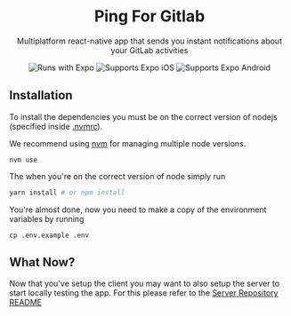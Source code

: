 <div align="center">
  <h1>Ping For Gitlab</h1>
  <p>Multiplatform react-native app that sends you instant notifications about your GitLab activities</p>
    <p>
    <img alt="Runs with Expo" longdesc="Runs with Expo" src="https://img.shields.io/badge/Runs%20with%20Expo-4630EB.svg?style=flat-square&logo=EXPO&labelColor=f3f3f3&logoColor=000)](https://github.com/expo/expo" />
    <img alt="Supports Expo iOS" longdesc="Supports Expo iOS" src="https://img.shields.io/badge/iOS-4630EB.svg?style=flat-square&logo=APPLE&labelColor=999999&logoColor=fff" />
  <img alt="Supports Expo Android" longdesc="Supports Expo Android" src="https://img.shields.io/badge/Android-4630EB.svg?style=flat-square&logo=ANDROID&labelColor=A4C639&logoColor=fff" />
    </p>
</div>

## Installation

To install the dependencies you must be on the correct version of nodejs (specified inside [.nvmrc](.nvmrc)).

We recommend using [nvm](https://github.com/nvm-sh/nvm) for managing multiple node versions.

```shell
nvm use
```

The when you're on the correct version of node simply run

```bash
yarn install # or npm install
```

You're almost done, now you need to make a copy of the environment variables by running

```shell
cp .env.example .env
```

## What Now?

Now that you've setup the client you may want to also setup the server to start locally testing the app. For this please refer to the [Server Repository README](https://github.com/zaniluca/ping-4-gitlab-firebase/blob/master/README.md)
